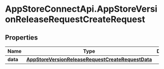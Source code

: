 # AppStoreConnectApi.AppStoreVersionReleaseRequestCreateRequest

## Properties

Name | Type | Description | Notes
------------ | ------------- | ------------- | -------------
**data** | [**AppStoreVersionReleaseRequestCreateRequestData**](AppStoreVersionReleaseRequestCreateRequestData.md) |  | 


